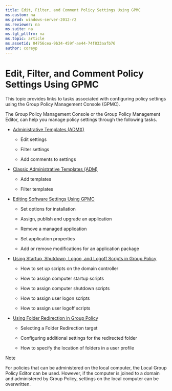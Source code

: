 ```yaml
---
title: Edit, Filter, and Comment Policy Settings Using GPMC
ms.custom: na
ms.prod: windows-server-2012-r2
ms.reviewer: na
ms.suite: na
ms.tgt_pltfrm: na
ms.topic: article
ms.assetid: 04756cea-9b34-459f-ae44-74f833aafb76
author: coreyp
---
```

# Edit, Filter, and Comment Policy Settings Using GPMC
This topic provides links to tasks associated with configuring policy settings using the Group Policy Management Console \(GPMC\).  
  
The Group Policy Management Console or the Group Policy Management Editor, can help you manage policy settings through the following tasks.  
  
-   [Administrative Templates \(ADMX\)](Working-with-the-Administrative-Template-Policy-Settings-Using-GPMC.md#BKMK_Edit_ADMX)  
  
    -   Edit settings  
  
    -   Filter settings  
  
    -   Add comments to settings  
  
-   [Classic Administrative Templates \(ADM\)](Working-with-the-Administrative-Template-Policy-Settings-Using-GPMC.md#BKMK_Edit_ADM)  
  
    -   Add templates  
  
    -   Filter templates  
  
-   [Editing Software Settings Using GPMC](Editing-Software-Settings-Using-GPMC.md)  
  
    -   Set options for installation  
  
    -   Assign, publish and upgrade an application  
  
    -   Remove a managed application  
  
    -   Set application properties  
  
    -   Add or remove modifications for an application package  
  
-   [Using Startup, Shutdown, Logon, and Logoff Scripts in Group Policy](Using-Startup,-Shutdown,-Logon,-and-Logoff-Scripts-in-Group-Policy.md)  
  
    -   How to set up scripts on the domain controller  
  
    -   How to assign computer startup scripts  
  
    -   How to assign computer shutdown scripts  
  
    -   How to assign user logon scripts  
  
    -   How to assign user logoff scripts  
  
-   [Using Folder Redirection in Group Policy](Using-Folder-Redirection-in-Group-Policy.md)  
  
    -   Selecting a Folder Redirection target  
  
    -   Configuring additional settings for the redirected folder  
  
    -   How to specify the location of folders in a user profile  
  
> [!NOTE]  
> For policies that can be administered on the local computer, the Local Group Policy Editor can be used. However, if the computer is joined to a domain and administered by Group Policy, settings on the local computer can be overwritten.  
  


